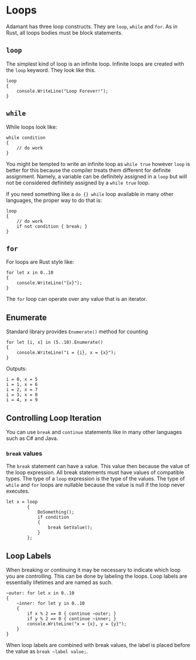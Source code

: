 # Loops

Adamant has three loop constructs.  They are `loop`, `while` and `for`.  As in Rust, all loops bodies must be block statements.

## `loop`

The simplest kind of loop is an infinite loop.  Infinite loops are created with the `loop` keyword.  They look like this.

	loop
	{
		console.WriteLine("Loop Forever!");
	}


## `while`

While loops look like:

	while condition
	{
		// do work
	}

You might be tempted to write an infinite loop as `while true` however `loop` is better for this because the compiler treats them different for definite assignment.  Namely, a variable can be definitely assigned in a `loop` but will not be considered definitely assigned by a `while true` loop.

If you need something like a `do {} while` loop available in many other languages, the proper way to do that is:

	loop
	{
		// do work
		if not condition { break; }
	}

## `for`

For loops are Rust style like:

	for let x in 0..10
	{
		console.WriteLine("{x}");
	}

The `for` loop can operate over any value that is an iterator.

## Enumerate

Standard library provides `Enumerate()` method for counting

	for let [i, x] in (5..10).Enumerate()
	{
		console.WriteLine("i = {i}, x = {x}");
	}

Outputs:

	i = 0, x = 5
	i = 1, x = 6
	i = 2, x = 7
	i = 3, x = 8
	i = 4, x = 9

## Controlling Loop Iteration

You can use `break` and `continue` statements like in many other languages such as C# and Java.

### `break` values

The `break` statement can have a value.  This value then because the value of the loop expression.  All break statements must have values of compatible types.  The type of a `loop` expression is the type of the values.  The type of `while` and `for` loops are nullable because the value is null if the loop never executes.

	let x = loop
			{
				DoSomething();
				if condition
				{
					break GetValue();
				}
			};

## Loop Labels

When breaking or continuing it may be necessary to indicate which loop you are controlling.  This can be done by labeling the loops.  Loop labels are essentially lifetimes and are named as such.

	~outer: for let x in 0..10
	{
		~inner: for let y in 0..10
		{
			if x % 2 == 0 { continue ~outer; }
			if y % 2 == 0 { continue ~inner; }
			console.WriteLine("x = {x}, y = {y}");
		}
	}

When loop labels are combined with break values, the label is placed before the value as `break ~label value;`.